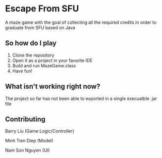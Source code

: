 # Escape From SFU
A maze game with the goal of collecting all the required credits in order to graduate from SFU based on Java

## So how do I play
1) Clone the repository
2) Open it as a project in your favorite IDE
4) Build and run MazeGame.class
5) Have fun!

## What isn't working right now?
The project so far has not been able to exported in a single execuatble .jar file

## Contributing
Barry Liu (Game Logic/Controller)

Minh Tien Diep (Model)

Nam Son Nguyen (UI)

